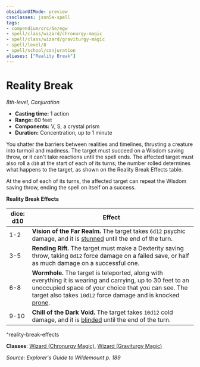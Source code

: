 ```yaml
---
obsidianUIMode: preview
cssclasses: json5e-spell
tags:
- compendium/src/5e/egw
- spell/class/wizard/chronurgy-magic
- spell/class/wizard/graviturgy-magic
- spell/level/8
- spell/school/conjuration
aliases: ["Reality Break"]
---
```

# Reality Break
*8th-level, Conjuration*  

- **Casting time:** 1 action
- **Range:** 60 feet
- **Components:** V, S, a crystal prism
- **Duration:** Concentration, up to 1 minute

You shatter the barriers between realities and timelines, thrusting a creature into turmoil and madness. The target must succeed on a Wisdom saving throw, or it can't take reactions until the spell ends. The affected target must also roll a `d10` at the start of each of its turns; the number rolled determines what happens to the target, as shown on the Reality Break Effects table.

At the end of each of its turns, the affected target can repeat the Wisdom saving throw, ending the spell on itself on a success.

**Reality Break Effects**

| dice: d10 | Effect |
|-----------|--------|
| 1-2 | **Vision of the Far Realm.** The target takes `6d12` psychic damage, and it is [stunned](/compendium/rules/conditions.md#stunned) until the end of the turn. |
| 3-5 | **Rending Rift.** The target must make a Dexterity saving throw, taking `8d12` force damage on a failed save, or half as much damage on a successful one. |
| 6-8 | **Wormhole.** The target is teleported, along with everything it is wearing and carrying, up to 30 feet to an unoccupied space of your choice that you can see. The target also takes `10d12` force damage and is knocked [prone](/compendium/rules/conditions.md#prone). |
| 9-10 | **Chill of the Dark Void.** The target takes `10d12` cold damage, and it is [blinded](/compendium/rules/conditions.md#blinded) until the end of the turn. |
^reality-break-effects

**Classes**: [Wizard (Chronurgy Magic)](/compendium/classes/wizard-chronurgy-magic-egw.md), [Wizard (Graviturgy Magic)](/compendium/classes/wizard-graviturgy-magic-egw.md)

*Source: Explorer's Guide to Wildemount p. 189*